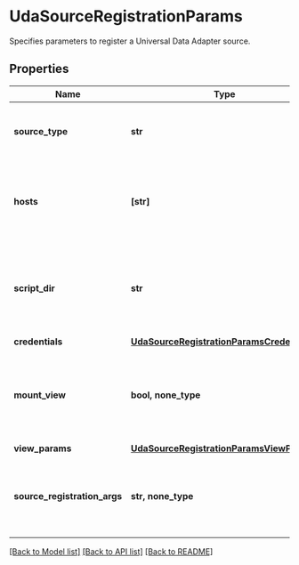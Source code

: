 # UdaSourceRegistrationParams

Specifies parameters to register a Universal Data Adapter source.

## Properties
Name | Type | Description | Notes
------------ | ------------- | ------------- | -------------
**source_type** | **str** | Specifies the source type for Universal Data Adapter source. | 
**hosts** | **[str]** | Specifies the IPs/hostnames for the nodes forming the Universal Data Adapter source cluster. | 
**script_dir** | **str** | Specifies the absolute path of scripts used to interact with the Universal Data Adapter source. | 
**credentials** | [**UdaSourceRegistrationParamsCredentials**](UdaSourceRegistrationParamsCredentials.md) |  | [optional] 
**mount_view** | **bool, none_type** | Specifies if SMB/NFS view mounting should be enabled on source. Default value is false. | [optional] 
**view_params** | [**UdaSourceRegistrationParamsViewParams**](UdaSourceRegistrationParamsViewParams.md) |  | [optional] 
**source_registration_args** | **str, none_type** | Specifies custom arguments to be supplied to the source registration scripts. | [optional] 

[[Back to Model list]](../README.md#documentation-for-models) [[Back to API list]](../README.md#documentation-for-api-endpoints) [[Back to README]](../README.md)


